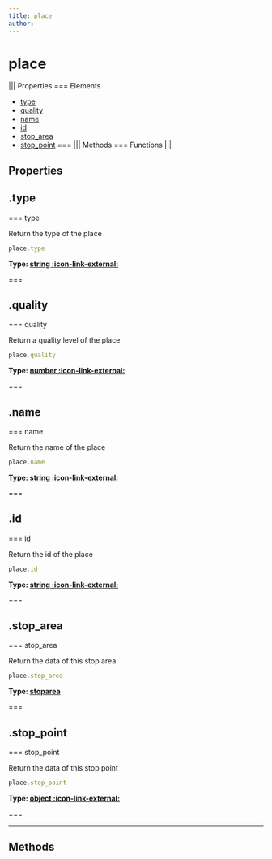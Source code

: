 ```yaml
---
title: place
author:
---
```


# place

||| Properties
=== Elements
- [type](#type)
- [quality](#quality)
- [name](#name)
- [id](#id)
- [stop_area](#stop_area)
- [stop_point](#stop_point)
===
||| Methods
=== Functions
|||
## Properties
## .type

=== type

Return the type of the place


```javascript
place.type
```
**Type: [string :icon-link-external:](https://developer.mozilla.org/en-US/docs/Web/JavaScript/Reference/Global_Objects/String)**

===

## .quality

=== quality

Return a quality level of the place


```javascript
place.quality
```
**Type: [number :icon-link-external:](https://developer.mozilla.org/en-US/docs/Web/JavaScript/Reference/Global_Objects/Number)**

===

## .name

=== name

Return the name of the place


```javascript
place.name
```
**Type: [string :icon-link-external:](https://developer.mozilla.org/en-US/docs/Web/JavaScript/Reference/Global_Objects/String)**

===

## .id

=== id

Return the id of the place


```javascript
place.id
```
**Type: [string :icon-link-external:](https://developer.mozilla.org/en-US/docs/Web/JavaScript/Reference/Global_Objects/String)**

===

## .stop_area

=== stop_area

Return the data of this stop area


```javascript
place.stop_area
```
**Type: [stoparea](../structures/stoparea)**

===

## .stop_point

=== stop_point

Return the data of this stop point


```javascript
place.stop_point
```
**Type: [object :icon-link-external:](https://developer.mozilla.org/en-US/docs/Web/JavaScript/Reference/Global_Objects/Object)**

===

---
## Methods
